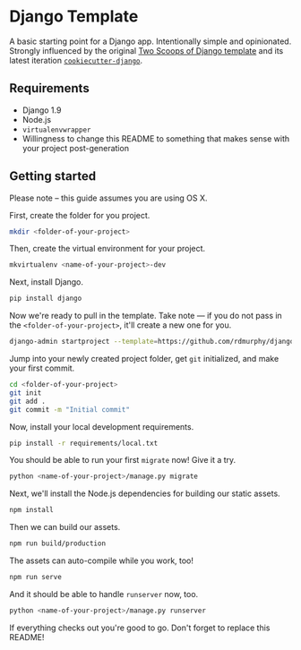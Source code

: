 # Django Template

A basic starting point for a Django app. Intentionally simple and opinionated. Strongly influenced by the original [Two Scoops of Django template](https://github.com/twoscoops/django-twoscoops-project) and its latest iteration [`cookiecutter-django`](https://github.com/pydanny/cookiecutter-django).

## Requirements

- Django 1.9
- Node.js
- `virtualenvwrapper`
- Willingness to change this README to something that makes sense with your project post-generation

## Getting started

Please note – this guide assumes you are using OS X.

First, create the folder for you project.

```bash
mkdir <folder-of-your-project>
```

Then, create the virtual environment for your project.

```bash
mkvirtualenv <name-of-your-project>-dev
```

Next, install Django.

```bash
pip install django
```

Now we're ready to pull in the template. Take note &mdash; if you do not pass in the `<folder-of-your-project>`, it'll create a new one for you.

```bash
django-admin startproject --template=https://github.com/rdmurphy/django-template/archive/master.zip --extension=coveragerc,gitignore,html,py,js <name-of-your-project> <folder-of-your-project>
```

Jump into your newly created project folder, get `git` initialized, and make your first commit.

```bash
cd <folder-of-your-project>
git init
git add .
git commit -m "Initial commit"
```

Now, install your local development requirements.

```bash
pip install -r requirements/local.txt
```

You should be able to run your first `migrate` now! Give it a try.

```bash
python <name-of-your-project>/manage.py migrate
```

Next, we'll install the Node.js dependencies for building our static assets.

```bash
npm install
```

Then we can build our assets.

```bash
npm run build/production
```

The assets can auto-compile while you work, too!

```bash
npm run serve
```

And it should be able to handle `runserver` now, too.

```bash
python <name-of-your-project>/manage.py runserver
```

If everything checks out you're good to go. Don't forget to replace this README!
